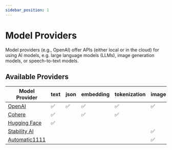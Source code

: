 ```yaml
---
sidebar_position: 1
---
```


# Model Providers

Model providers (e.g., OpenAI) offer APIs (either local or in the cloud) for using AI models, e.g. large language models (LLMs), image generation models, or speech-to-text models.

## Available Providers

| Model Provider                                             | text | json | embedding | tokenization | image | transcription | cost calculation |
| ---------------------------------------------------------- | ---- | ---- | --------- | ------------ | ----- | ------------- | ---------------- |
| [OpenAI](/integration/model-provider/openai)               | ✅   | ✅   | ✅        | ✅           | ✅    | ✅            | ✅               |
| [Cohere](/integration/model-provider/cohere)               | ✅   |      | ✅        | ✅           |       |               |
| [Hugging Face](/integration/model-provider/huggingface)    | ✅   |      |           |              |       |               |
| [Stability AI](/integration/model-provider/stability)      |      |      |           |              | ✅    |               |
| [Automatic1111](/integration/model-provider/automatic1111) |      |      |           |              | ✅    |               |
